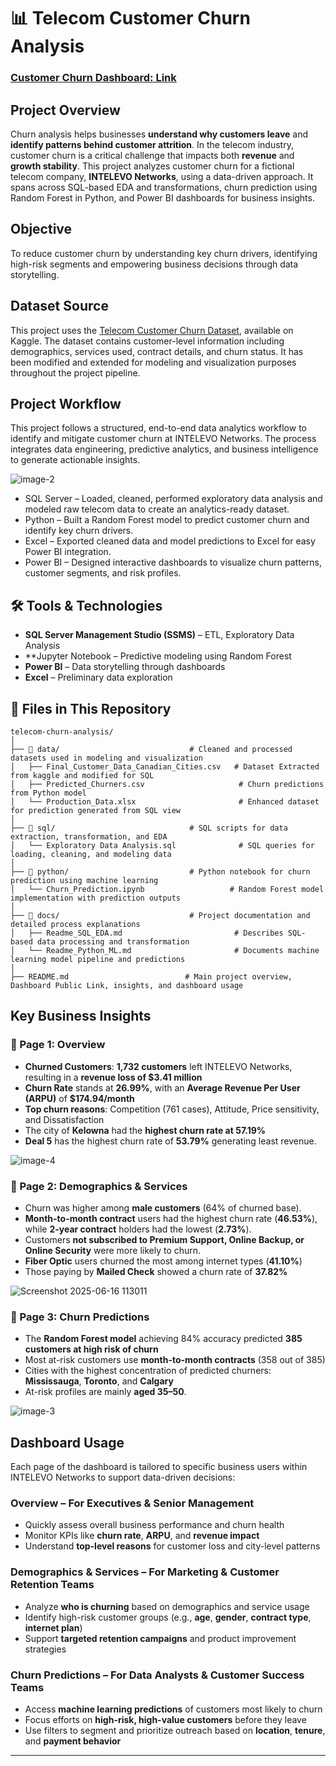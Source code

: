 # 📊 Telecom Customer Churn Analysis 

### [Customer Churn Dashboard: Link](https://app.powerbi.com/view?r=eyJrIjoiODJhYjA3MDEtY2JjZi00OGQ5LWI5Y2YtNmI1Zjg0ZTdhMWE2IiwidCI6ImI2NDE3Y2QwLTFmNzMtNDQ3MS05YTM5LTIwOTUzODIyYTM0YSIsImMiOjN9) 

## Project Overview
Churn analysis helps businesses **understand why customers leave** and **identify patterns behind customer attrition**. In the telecom industry, customer churn is a critical challenge that impacts both **revenue** and **growth stability**. This project analyzes customer churn for a fictional telecom company, **INTELEVO Networks**, using a data-driven approach. It spans across SQL-based EDA and transformations, churn prediction using Random Forest in Python, and Power BI dashboards for business insights.


## Objective
To reduce customer churn by understanding key churn drivers, identifying high-risk segments and empowering business decisions through data storytelling.

## Dataset Source
This project uses the [Telecom Customer Churn Dataset](https://www.kaggle.com/datasets/shilongzhuang/telecom-customer-churn-by-maven-analytics), available on Kaggle. The dataset contains customer-level information including demographics, services used, contract details, and churn status. It has been modified and extended for modeling and visualization purposes throughout the project pipeline.

## Project Workflow
This project follows a structured, end-to-end data analytics workflow to identify and mitigate customer churn at INTELEVO Networks. The process integrates data engineering, predictive analytics, and business intelligence to generate actionable insights.

![image-2](https://github.com/user-attachments/assets/b0db173c-c112-4194-a10d-4c4172ebe02d)


- SQL Server – Loaded, cleaned, performed exploratory data analysis and modeled raw telecom data to create an analytics-ready dataset.
- Python – Built a Random Forest model to predict customer churn and identify key churn drivers.
- Excel – Exported cleaned data and model predictions to Excel for easy Power BI integration.
- Power BI – Designed interactive dashboards to visualize churn patterns, customer segments, and risk profiles.

## 🛠 Tools & Technologies
- **SQL Server Management Studio (SSMS)** – ETL, Exploratory Data Analysis
- **Jupyter Notebook – Predictive modeling using Random Forest
- **Power BI** – Data storytelling through dashboards
- **Excel** – Preliminary data exploration

## 📂 Files in This Repository

```plaintext
telecom-churn-analysis/
│
├── 📁 data/                             # Cleaned and processed datasets used in modeling and visualization
│   ├── Final_Customer_Data_Canadian_Cities.csv   # Dataset Extracted from kaggle and modified for SQL
│   ├── Predicted_Churners.csv                     # Churn predictions from Python model
│   └── Production_Data.xlsx                       # Enhanced dataset for prediction generated from SQL view
│
├── 📁 sql/                              # SQL scripts for data extraction, transformation, and EDA
│   └── Exploratory Data Analysis.sql              # SQL queries for loading, cleaning, and modeling data
│
├── 📁 python/                           # Python notebook for churn prediction using machine learning
│   └── Churn_Prediction.ipynb                   # Random Forest model implementation with prediction outputs
│
├── 📁 docs/                             # Project documentation and detailed process explanations
│   ├── Readme_SQL_EDA.md                         # Describes SQL-based data processing and transformation
│   └── Readme_Python_ML.md                       # Documents machine learning model pipeline and predictions
│
├── README.md                          # Main project overview, Dashboard Public Link, insights, and dashboard usage

```

## Key Business Insights

### 📄 Page 1: Overview
- **Churned Customers**: **1,732 customers** left INTELEVO Networks, resulting in a **revenue loss of $3.41 million**
- **Churn Rate** stands at **26.99%**, with an **Average Revenue Per User (ARPU)** of **$174.94/month**
- **Top churn reasons**: Competition (761 cases), Attitude, Price sensitivity, and Dissatisfaction
- The city of **Kelowna** had the **highest churn rate at 57.19%**
- **Deal 5** has the highest churn rate of **53.79%** generating least revenue.
  
![image-4](https://github.com/user-attachments/assets/2b9e5a57-b3b9-47d0-bcb9-54304f1f5cf5)


### 📄 Page 2: Demographics & Services
- Churn was higher among **male customers** (64% of churned base).
- **Month-to-month contract** users had the highest churn rate (**46.53%**), while **2-year contract** holders had the lowest (**2.73%**).
- Customers **not subscribed to Premium Support, Online Backup, or Online Security** were more likely to churn.
- **Fiber Optic** users churned the most among internet types (**41.10%**)
- Those paying by **Mailed Check** showed a churn rate of **37.82%**

![Screenshot 2025-06-16 113011](https://github.com/user-attachments/assets/75fd97b8-a0c7-4b84-98d0-29ee9fb09a5b)

### 📄 Page 3: Churn Predictions
- The **Random Forest model** achieving 84% accuracy predicted **385 customers at high risk of churn**
- Most at-risk customers use **month-to-month contracts** (358 out of 385)
- Cities with the highest concentration of predicted churners: **Mississauga**, **Toronto**, and **Calgary**
- At-risk profiles are mainly **aged 35–50**.

![image-3](https://github.com/user-attachments/assets/c842a4e6-609b-4600-b555-b4be1283fc6b)


## Dashboard Usage

Each page of the dashboard is tailored to specific business users within INTELEVO Networks to support data-driven decisions:

### Overview – For Executives & Senior Management
- Quickly assess overall business performance and churn health
- Monitor KPIs like **churn rate**, **ARPU**, and **revenue impact**
- Understand **top-level reasons** for customer loss and city-level patterns

### Demographics & Services – For Marketing & Customer Retention Teams
- Analyze **who is churning** based on demographics and service usage
- Identify high-risk customer groups (e.g., **age**, **gender**, **contract type**, **internet plan**)
- Support **targeted retention campaigns** and product improvement strategies

### Churn Predictions – For Data Analysts & Customer Success Teams
- Access **machine learning predictions** of customers most likely to churn
- Focus efforts on **high-risk, high-value customers** before they leave
- Use filters to segment and prioritize outreach based on **location**, **tenure**, and **payment behavior**

---
